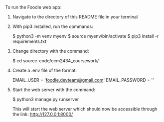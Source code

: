 To run the Foodle web app:

1. Navigate to the directory of this README file in your terminal
2. With pip3 installed, run the commands:
   
   $ python3 -m venv myenv
   $ source myenv/bin/activate
   $ pip3 install -r requirements.txt

3. Change directory with the command:
   
   $ cd source-code/ecm2434_coursework/

5. Create a .env file of the format:
   
   EMAIL_USER = 'foodle.devteam@gmail.com'
   EMAIL_PASSWORD = '<Password provided in client docs>'

6. Start the web server with the command:

    $ python3 manage.py runserver

    This will start the web server which should now be accessible through the link: http://127.0.0.1:8000/